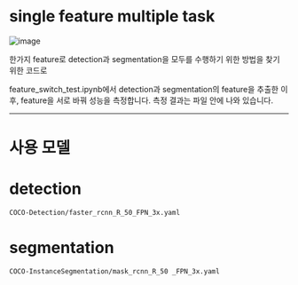 # single feature multiple task

![image](https://user-images.githubusercontent.com/103256030/169685835-c2edafc1-e671-477b-b542-4c64f3470077.png)

한가지 feature로 detection과 segmentation을 모두를 수행하기 위한 방법을 찾기 위한 코드로



feature_switch_test.ipynb에서 detection과 segmentation의 feature을 추출한 이후, 
feature을 서로 바꿔 성능을 측정합니다. 측정 결과는 파일 안에 나와 있습니다.

-----------------------


# 사용 모델

# detection

~~~
COCO-Detection/faster_rcnn_R_50_FPN_3x.yaml
~~~

# segmentation


~~~
COCO-InstanceSegmentation/mask_rcnn_R_50 _FPN_3x.yaml
~~~
